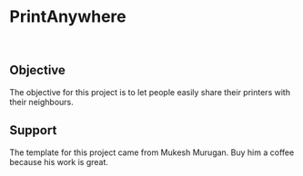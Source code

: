  # PrintAnywhere

<br/>

## Objective
The objective for this project is to let people easily share their printers with their neighbours.

## Support
The template for this project came from Mukesh Murugan. Buy him a coffee because his work is great.


